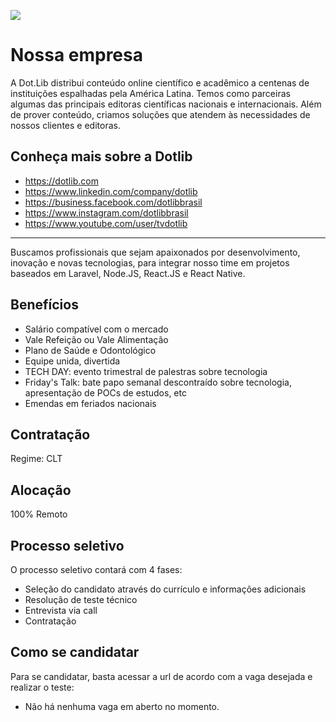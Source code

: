 [![](https://dotlib.com/theme/img/logos/logo.png)](http://www.dotlib.com)

# Nossa empresa

A Dot.Lib distribui conteúdo online científico e acadêmico a centenas de instituições espalhadas pela América Latina. Temos como parceiras algumas das principais editoras científicas nacionais e internacionais. Além de prover conteúdo, criamos soluções que atendem às necessidades de nossos clientes e editoras.

## Conheça mais sobre a Dotlib

- https://dotlib.com
- https://www.linkedin.com/company/dotlib
- https://business.facebook.com/dotlibbrasil
- https://www.instagram.com/dotlibbrasil
- https://www.youtube.com/user/tvdotlib

---

Buscamos profissionais que sejam apaixonados por desenvolvimento, inovação e novas tecnologias, para integrar nosso time em projetos baseados em Laravel, Node.JS, React.JS e React Native.

## Benefícios

- Salário compatível com o mercado
- Vale Refeição ou Vale Alimentação
- Plano de Saúde e Odontológico
- Equipe unida, divertida
- TECH DAY: evento trimestral de palestras sobre tecnologia
- Friday's Talk: bate papo semanal descontraído sobre tecnologia, apresentação de POCs de estudos, etc
- Emendas em feriados nacionais

## Contratação

Regime: CLT

## Alocação

100% Remoto

## Processo seletivo

O processo seletivo contará com 4 fases:

- Seleção do candidato através do currículo e informações adicionais
- Resolução de teste técnico
- Entrevista via call
- Contratação

## Como se candidatar

Para se candidatar, basta acessar a url de acordo com a vaga desejada e realizar o teste:

- Não há nenhuma vaga em aberto no momento.

